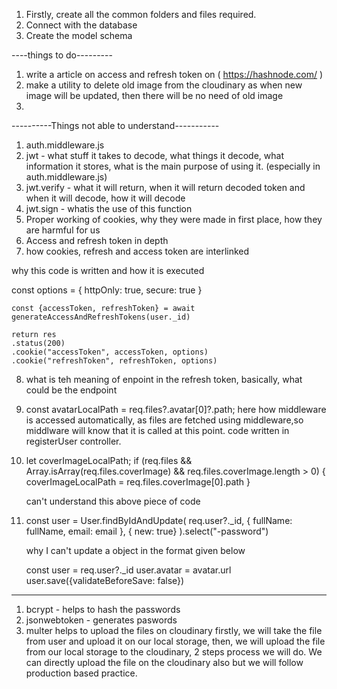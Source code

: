 1. Firstly, create all the common folders and files required.
2. Connect with the database
3. Create the model schema


----things to do---------
1. write a article on access and refresh token on ( https://hashnode.com/ )
2. make a utility to delete old image from the cloudinary as when new image will be updated, then there will be no need of old image
3. 




----------Things not able to understand-----------
1. auth.middleware.js
2. jwt - what stuff it takes to decode, what things it decode, what information it stores, what is the main purpose of using it. (especially in auth.middleware.js)
3. jwt.verify - what it will return, when it will return decoded token and when it will decode, how it will decode
4. jwt.sign - whatis the use of this function
5. Proper working of cookies, why they were made in first place, how they are harmful for us
6. Access and refresh token in depth
7. how cookies, refresh and access token are interlinked

why this code is written and how it is executed

const options = {
        httpOnly: true,
        secure: true
    }

    const {accessToken, refreshToken} = await generateAccessAndRefreshTokens(user._id)

    return res
    .status(200)
    .cookie("accessToken", accessToken, options)
    .cookie("refreshToken", refreshToken, options)

8. what is teh meaning of enpoint in the refresh token, basically, what could be the endpoint

9. const avatarLocalPath = req.files?.avatar[0]?.path;
here how middleware is accessed automatically, as files are  fetched using middleware,so middlware will know that it is called at this point.
code written in registerUser controller.

10. let coverImageLocalPath;
    if (req.files && Array.isArray(req.files.coverImage) && req.files.coverImage.length > 0) {
        coverImageLocalPath = req.files.coverImage[0].path
    }

    can't understand this above piece of code

11. const user = User.findByIdAndUpdate(
        req.user?._id,
        {
            fullName: fullName,
            email: email
        },
        { new: true}
    ).select("-password")

    why I can't update a object in the format given below

    const user = req.user?._id
    user.avatar = avatar.url
    user.save({validateBeforeSave: false})



------------------------------------------------------------------------------------------------------------------
1. bcrypt - helps to hash the passwords
2. jsonwebtoken - generates paswords
3. multer helps to upload the files on cloudinary
    firstly, we will take the file from user and upload it on our local storage, then, we will upload the file from our local storage to the cloudinary, 2 steps process we will do. We can directly upload the file on the cloudinary also but we will follow production based practice.